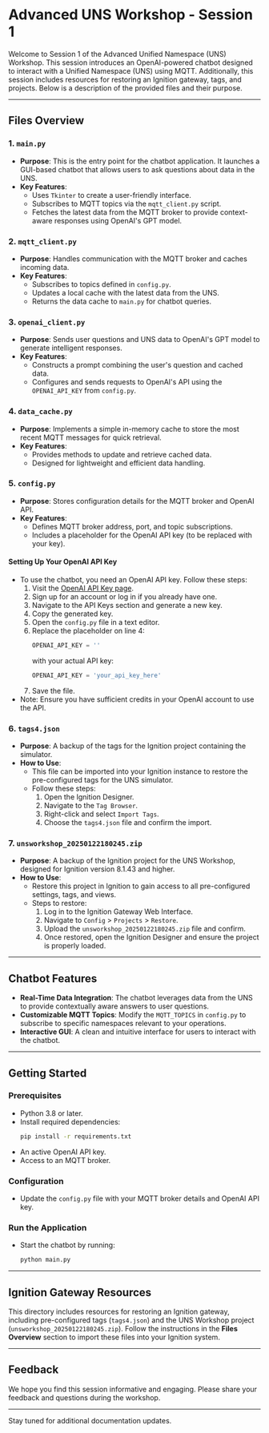 # Advanced UNS Workshop - Session 1

Welcome to Session 1 of the Advanced Unified Namespace (UNS) Workshop. This session introduces an OpenAI-powered chatbot designed to interact with a Unified Namespace (UNS) using MQTT. Additionally, this session includes resources for restoring an Ignition gateway, tags, and projects. Below is a description of the provided files and their purpose.

---

## Files Overview

### 1. **`main.py`**
   - **Purpose**: This is the entry point for the chatbot application. It launches a GUI-based chatbot that allows users to ask questions about data in the UNS.
   - **Key Features**:
     - Uses `Tkinter` to create a user-friendly interface.
     - Subscribes to MQTT topics via the `mqtt_client.py` script.
     - Fetches the latest data from the MQTT broker to provide context-aware responses using OpenAI's GPT model.

### 2. **`mqtt_client.py`**
   - **Purpose**: Handles communication with the MQTT broker and caches incoming data.
   - **Key Features**:
     - Subscribes to topics defined in `config.py`.
     - Updates a local cache with the latest data from the UNS.
     - Returns the data cache to `main.py` for chatbot queries.

### 3. **`openai_client.py`**
   - **Purpose**: Sends user questions and UNS data to OpenAI's GPT model to generate intelligent responses.
   - **Key Features**:
     - Constructs a prompt combining the user's question and cached data.
     - Configures and sends requests to OpenAI's API using the `OPENAI_API_KEY` from `config.py`.

### 4. **`data_cache.py`**
   - **Purpose**: Implements a simple in-memory cache to store the most recent MQTT messages for quick retrieval.
   - **Key Features**:
     - Provides methods to update and retrieve cached data.
     - Designed for lightweight and efficient data handling.

### 5. **`config.py`**
   - **Purpose**: Stores configuration details for the MQTT broker and OpenAI API.
   - **Key Features**:
     - Defines MQTT broker address, port, and topic subscriptions.
     - Includes a placeholder for the OpenAI API key (to be replaced with your key).

   #### Setting Up Your OpenAI API Key
   - To use the chatbot, you need an OpenAI API key. Follow these steps:
     1. Visit the [OpenAI API Key page](https://platform.openai.com/signup/).
     2. Sign up for an account or log in if you already have one.
     3. Navigate to the API Keys section and generate a new key.
     4. Copy the generated key.
     5. Open the `config.py` file in a text editor.
     6. Replace the placeholder on line 4:
        ```python
        OPENAI_API_KEY = ''
        ```
        with your actual API key:
        ```python
        OPENAI_API_KEY = 'your_api_key_here'
        ```
     7. Save the file.
   - Note: Ensure you have sufficient credits in your OpenAI account to use the API.

### 6. **`tags4.json`**
   - **Purpose**: A backup of the tags for the Ignition project containing the simulator.
   - **How to Use**:
     - This file can be imported into your Ignition instance to restore the pre-configured tags for the UNS simulator.
     - Follow these steps:
       1. Open the Ignition Designer.
       2. Navigate to the `Tag Browser`.
       3. Right-click and select `Import Tags`.
       4. Choose the `tags4.json` file and confirm the import.

### 7. **`unsworkshop_20250122180245.zip`**
   - **Purpose**: A backup of the Ignition project for the UNS Workshop, designed for Ignition version 8.1.43 and higher.
   - **How to Use**:
     - Restore this project in Ignition to gain access to all pre-configured settings, tags, and views.
     - Steps to restore:
       1. Log in to the Ignition Gateway Web Interface.
       2. Navigate to `Config` > `Projects` > `Restore`.
       3. Upload the `unsworkshop_20250122180245.zip` file and confirm.
       4. Once restored, open the Ignition Designer and ensure the project is properly loaded.

---

## Chatbot Features

- **Real-Time Data Integration**: The chatbot leverages data from the UNS to provide contextually aware answers to user questions.
- **Customizable MQTT Topics**: Modify the `MQTT_TOPICS` in `config.py` to subscribe to specific namespaces relevant to your operations.
- **Interactive GUI**: A clean and intuitive interface for users to interact with the chatbot.

---

## Getting Started

### Prerequisites
- Python 3.8 or later.
- Install required dependencies:
  ```bash
  pip install -r requirements.txt
  ```
- An active OpenAI API key.
- Access to an MQTT broker.

### Configuration
- Update the `config.py` file with your MQTT broker details and OpenAI API key.

### Run the Application
- Start the chatbot by running:
  ```bash
  python main.py
  ```

---

## Ignition Gateway Resources

This directory includes resources for restoring an Ignition gateway, including pre-configured tags (`tags4.json`) and the UNS Workshop project (`unsworkshop_20250122180245.zip`). Follow the instructions in the **Files Overview** section to import these files into your Ignition system.

---

## Feedback

We hope you find this session informative and engaging. Please share your feedback and questions during the workshop.

---

Stay tuned for additional documentation updates.

